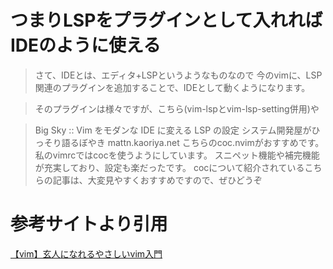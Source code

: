 # つまりLSPをプラグインとして入れればIDEのように使える

> さて、IDEとは、エディタ+LSPというようなものなので
今のvimに、LSP関連のプラグインを追加することで、IDEとして動くようになります。


> そのプラグインは様々ですが、こちら(vim-lspとvim-lsp-setting併用)や


> Big Sky :: Vim をモダンな IDE に変える LSP の設定
システム開発屋がひっそり語るぼやき
mattn.kaoriya.net
こちらのcoc.nvimがおすすめです。私のvimrcではcocを使うようにしています。
スニペット機能や補完機能が充実しており、設定も楽だったです。
cocについて紹介されているこちらの記事は、大変見やすくおすすめですので、ぜひどうぞ


# 参考サイトより引用
[【vim】玄人になれるやさしいvim入門](https://note.alhinc.jp/n/n489305295df4)


